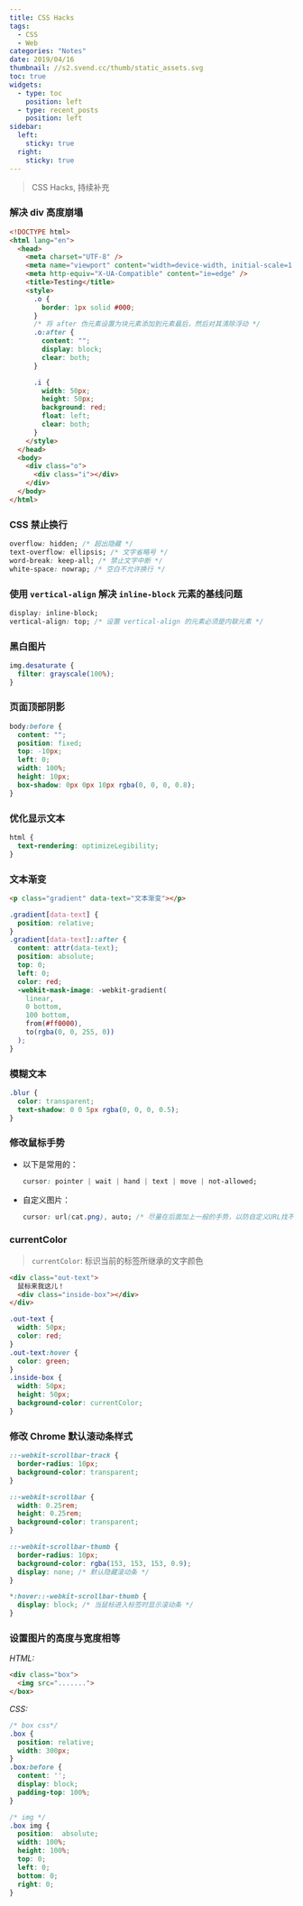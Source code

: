 ```yaml
---
title: CSS Hacks
tags:
  - CSS
  - Web
categories: "Notes"
date: 2019/04/16
thumbnail: //s2.svend.cc/thumb/static_assets.svg
toc: true
widgets:
  - type: toc
    position: left
  - type: recent_posts
    position: left
sidebar:
  left:
    sticky: true
  right:
    sticky: true
---
```


> CSS Hacks, 持续补充

<!-- more -->

### 解决 div 高度崩塌

```html
<!DOCTYPE html>
<html lang="en">
  <head>
    <meta charset="UTF-8" />
    <meta name="viewport" content="width=device-width, initial-scale=1.0" />
    <meta http-equiv="X-UA-Compatible" content="ie=edge" />
    <title>Testing</title>
    <style>
      .o {
        border: 1px solid #000;
      }
      /* 将 after 伪元素设置为块元素添加到元素最后，然后对其清除浮动 */
      .o:after {
        content: "";
        display: block;
        clear: both;
      }

      .i {
        width: 50px;
        height: 50px;
        background: red;
        float: left;
        clear: both;
      }
    </style>
  </head>
  <body>
    <div class="o">
      <div class="i"></div>
    </div>
  </body>
</html>
```

### CSS 禁止换行

```css
overflow: hidden; /* 超出隐藏 */
text-overflow: ellipsis; /* 文字省略号 */
word-break: keep-all; /* 禁止文字中断 */
white-space: nowrap; /* 空白不允许换行 */
```

<!-- more -->

### 使用 `vertical-align` 解决 `inline-block` 元素的基线问题

```css
display: inline-block;
vertical-align: top; /* 设置 vertical-align 的元素必须是内联元素 */
```

### 黑白图片

```css
img.desaturate {
  filter: grayscale(100%);
}
```

### 页面顶部阴影

```css
body:before {
  content: "";
  position: fixed;
  top: -10px;
  left: 0;
  width: 100%;
  height: 10px;
  box-shadow: 0px 0px 10px rgba(0, 0, 0, 0.8);
}
```

### 优化显示文本

```css
html {
  text-rendering: optimizeLegibility;
}
```

### 文本渐变

```html
<p class="gradient" data-text="文本渐变"></p>
```

```css
.gradient[data-text] {
  position: relative;
}
.gradient[data-text]::after {
  content: attr(data-text);
  position: absolute;
  top: 0;
  left: 0;
  color: red;
  -webkit-mask-image: -webkit-gradient(
    linear,
    0 bottom,
    100 bottom,
    from(#ff0000),
    to(rgba(0, 0, 255, 0))
  );
}
```

### 模糊文本

```css
.blur {
  color: transparent;
  text-shadow: 0 0 5px rgba(0, 0, 0, 0.5);
}
```

### 修改鼠标手势

- 以下是常用的：

  ```css
  cursor: pointer | wait | hand | text | move | not-allowed;
  ```

- 自定义图片：

  ```css
  cursor: url(cat.png), auto; /* 尽量在后面加上一般的手势，以防自定义URL找不到时出现问题 */
  ```

### currentColor

> `currentColor`: 标识当前的标签所继承的文字颜色

```html
<div class="out-text">
  鼠标来我这儿！
  <div class="inside-box"></div>
</div>
```

```css
.out-text {
  width: 50px;
  color: red;
}
.out-text:hover {
  color: green;
}
.inside-box {
  width: 50px;
  height: 50px;
  background-color: currentColor;
}
```

### 修改 Chrome 默认滚动条样式

```css
::-webkit-scrollbar-track {
  border-radius: 10px;
  background-color: transparent;
}

::-webkit-scrollbar {
  width: 0.25rem;
  height: 0.25rem;
  background-color: transparent;
}

::-webkit-scrollbar-thumb {
  border-radius: 10px;
  background-color: rgba(153, 153, 153, 0.9);
  display: none; /* 默认隐藏滚动条 */
}

*:hover::-webkit-scrollbar-thumb {
  display: block; /* 当鼠标进入标签时显示滚动条 */
}
```

### 设置图片的高度与宽度相等

_HTML:_

```html
<div class="box">
  <img src=".......">
</box>
```

_CSS:_

```CSS
/* box css*/
.box {
  position: relative;
  width: 300px;
}
.box:before {
  content: '';
  display: block;
  padding-top: 100%;
}

/* img */
.box img {
  position:  absolute;
  width: 100%;
  height: 100%;
  top: 0;
  left: 0;
  bottom: 0;
  right: 0;
}
```
